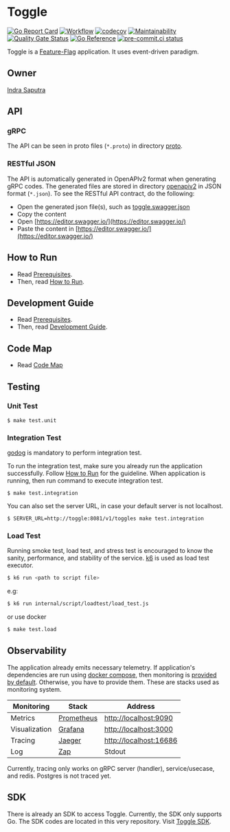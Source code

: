 # Toggle

[![Go Report Card](https://goreportcard.com/badge/github.com/indrasaputra/toggle)](https://goreportcard.com/report/github.com/indrasaputra/toggle)
[![Workflow](https://github.com/indrasaputra/toggle/workflows/Test/badge.svg)](https://github.com/indrasaputra/toggle/actions)
[![codecov](https://codecov.io/gh/indrasaputra/toggle/branch/main/graph/badge.svg?token=TF36qAeLI0)](https://codecov.io/gh/indrasaputra/toggle)
[![Maintainability](https://api.codeclimate.com/v1/badges/019a5e0793400e5e90ba/maintainability)](https://codeclimate.com/github/indrasaputra/toggle/maintainability)
[![Quality Gate Status](https://sonarcloud.io/api/project_badges/measure?project=indrasaputra_toggle&metric=alert_status)](https://sonarcloud.io/dashboard?id=indrasaputra_toggle)
[![Go Reference](https://pkg.go.dev/badge/github.com/indrasaputra/toggle.svg)](https://pkg.go.dev/github.com/indrasaputra/toggle)
[![pre-commit.ci status](https://results.pre-commit.ci/badge/github/indrasaputra/toggle/main.svg)](https://results.pre-commit.ci/latest/github/indrasaputra/toggle/main)


Toggle is a [Feature-Flag](https://martinfowler.com/articles/feature-toggles.html) application. It uses event-driven paradigm.

## Owner

[Indra Saputra](https://github.com/indrasaputra)

## API

### gRPC

The API can be seen in proto files (`*.proto`) in directory [proto](proto/indrasaputra/toggle/v1/toggle.proto).

### RESTful JSON

The API is automatically generated in OpenAPIv2 format when generating gRPC codes.
The generated files are stored in directory [openapiv2](openapiv2) in JSON format (`*.json`).
To see the RESTful API contract, do the following:
- Open the generated json file(s), such as [toggle.swagger.json](openapiv2/proto/indrasaputra/toggle/v1/toggle.swagger.json)
- Copy the content
- Open [https://editor.swagger.io/](https://editor.swagger.io/)
- Paste the content in [https://editor.swagger.io/](https://editor.swagger.io/)

## How to Run

- Read [Prerequisites](doc/PREREQUISITES.md).
- Then, read [How to Run](doc/HOW_TO_RUN.md).

## Development Guide

- Read [Prerequisites](doc/PREREQUISITES.md).
- Then, read [Development Guide](doc/DEVELOPMENT_GUIDE.md).

## Code Map

- Read [Code Map](doc/CODE_MAP.md)

## Testing

### Unit Test

```
$ make test.unit
```

### Integration Test

[godog](https://github.com/cucumber/godog/#install) is mandatory to perform integration test.

To run the integration test, make sure you already run the application successfully. Follow [How to Run](doc/HOW_TO_RUN.md) for the guideline.
When application is running, then run command to execute integration test.

```
$ make test.integration
```

You can also set the server URL, in case your default server is not localhost.

```
$ SERVER_URL=http://toggle:8081/v1/toggles make test.integration
```

### Load Test

Running smoke test, load test, and stress test is encouraged to know the sanity, performance, and stability of the service.
[k6](https://k6.io/docs/) is used as load test executor.

```sh
$ k6 run <path to script file>
```

e.g:

```sh
$ k6 run internal/script/loadtest/load_test.js
```

or use docker

```sh
$ make test.load
```

## Observability

The application already emits necessary telemetry. If application's dependencies are run using [docker compose](doc/HOW_TO_RUN.md#docker), then monitoring is [provided by default](docker-compose.yaml). Otherwise, you have to provide them.
These are stacks used as monitoring system.

| Monitoring       | Stack                                      | Address                                           |
| ---              | ---                                        | ---                                               |
| Metrics          | [Prometheus](https://prometheus.io/)       | [http://localhost:9090](http://localhost:9090)    |
| Visualization    | [Grafana](https://grafana.com/)            | [http://localhost:3000](http://localhost:3000)    |
| Tracing          | [Jaeger](https://www.jaegertracing.io/)    | [http://localhost:16686](http://localhost:16686)  |
| Log              | [Zap](https://github.com/uber-go/zap)      | Stdout                                            |

Currently, tracing only works on gRPC server (handler), service/usecase, and redis. Postgres is not traced yet.

## SDK

There is already an SDK to access Toggle. Currently, the SDK only supports Go. The SDK codes are located in this very repository. Visit [Toggle SDK](pkg/sdk/toggle/client.go).

